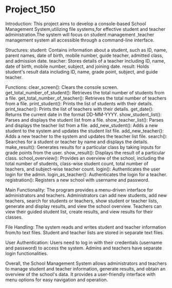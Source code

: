 # Project_150
Introduction:
This project aims to develop a console-based School Management System,utilizing file systems,for effective student and teacher administration.The system will focus on student management ,teacher management system all accessible through a command-line interface.

Structures:
student: Contains information about a student, such as ID, name, parent names, date of birth, mobile number, guide teacher, admitted class, and admission date.
teacher: Stores details of a teacher including ID, name, date of birth, mobile number, subject, and joining date.
result: Holds student's result data including ID, name, grade point, subject, and guide teacher.

Functions:
clear_screen(): Clears the console screen.
get_total_number_of_student(): Retrieves the total number of students from a file.
get_total_number_of_teacher(): Retrieves the total number of teachers from a file.
print_student(): Prints the list of students with their details.
print_teacher(): Prints the list of teachers with their details.
get_date(): Returns the current date in the format DD-MM-YYYY.
show_student_list(): Parses and displays the student list from a file.
show_teacher_list(): Parses and displays the teacher list from a file.
add_new_student(): Adds a new student to the system and updates the student list file.
add_new_teacher(): Adds a new teacher to the system and updates the teacher list file.
search(): Searches for a student or teacher by name and displays the details.
make_result(): Generates results for a particular class by taking inputs for grade points from the user.
show_result(): Displays the result of a particular class.
school_overview(): Provides an overview of the school, including the total number of students, class-wise student count, total number of teachers, and subject-wise teacher count.
login(): Authenticates the user login for the admin.
login_as_teacher(): Authenticates the login for a teacher.
registration(): Registers a new school with username and password.

Main Functionality:
The program provides a menu-driven interface for administrators and teachers.
Administrators can add new students, add new teachers, search for students or teachers, show student or teacher lists, generate and display results, and view the school overview.
Teachers can view their guided student list, create results, and view results for their classes.

File Handling:
The system reads and writes student and teacher information from/to text files.
Student and teacher lists are stored in separate text files.

User Authentication:
Users need to log in with their credentials (username and password) to access the system.
Admins and teachers have separate login functionalities.


Overall, the School Management System allows administrators and teachers to manage student and teacher information, generate results, and obtain an overview of the school's data. It provides a user-friendly interface with menu options for easy navigation and operation.
